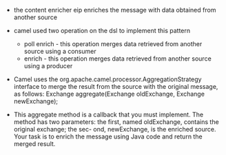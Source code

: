 * the content enricher eip enriches the message with data obtained from another source

* camel used two operation on the dsl to implement this pattern
    * poll enrich - this operation merges data retrieved from another source using a consumer
    * enrich - this operation merges data retrieved from another source using a producer

* Camel uses the org.apache.camel.processor.AggregationStrategy interface to merge the result from the source with the original message, as follows:
Exchange aggregate(Exchange oldExchange, Exchange newExchange);


* This aggregate method is a callback that you must implement. The method has two parameters: the first, named oldExchange, contains the original exchange; the sec- ond, newExchange, is the enriched source. Your task is to enrich the message using Java code and return the merged result. 
